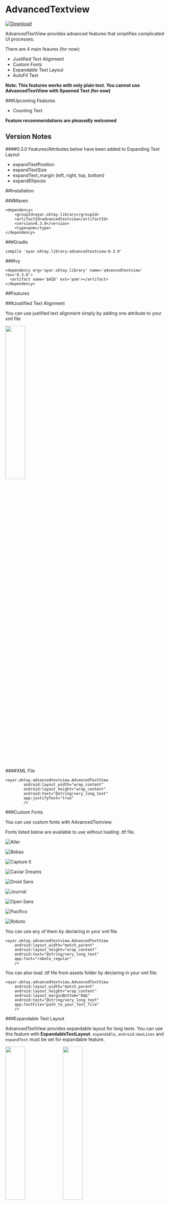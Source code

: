 # AdvancedTextview
[ ![Download](https://api.bintray.com/packages/ayar/maven/advancedtextview/images/download.svg) ](https://bintray.com/ayar/maven/advancedtextview/_latestVersion)

AdvancedTextView provides advanced features that simplifies complicated UI processes.

There are 4 main feaures (for now):

* Justified Text Alignment
* Custom Fonts
* Expandable Text Layout
* AutoFit Text

**Note: This features works with only plain text. You cannot use AdvancedTextView with Spanned Text (for now)**

###Upcoming Features

* Counting Text

**Feature recommendations are pleasedly welcomed**

## Version Notes

####0.3.0
Features/Attributes below have been added to Expanding Text Layout

* expandTextPosition
* expandTextSize
* expandText_margin (left, right, top, bottom)
* expandEllipsize


##Installation

###Maven

    <dependency>
		<groupId>ayar.oktay.library</groupId>
		<artifactId>advancedtextview</artifactId>
		<version>0.3.0</version>
		<type>pom</type>
	</dependency>

###Gradle

    compile 'ayar.oktay.library:advancedtextview:0.3.0'
###Ivy

    <dependency org='ayar.oktay.library' name='advancedtextview' rev='0.3.0'>
	  <artifact name='$AID' ext='pom'></artifact>
	</dependency>

##Features

###Justified Text Alignment

You can use justified text alignment simply by adding one attribute to your xml file

<img src="/arts/justifytext_ss.png" width="35%" height="35%" />

####XML File

    <ayar.oktay.advancedtextview.AdvancedTextView
            android:layout_width="wrap_content"
            android:layout_height="wrap_content"
            android:text="@string/very_long_text"
            app:justifyText="true"
            />

###Custom Fonts

You can use custom fonts with AdvancedTextview. 

Fonts listed below are available to use without loading .ttf file. 



![Aller](/arts/aller.png)

![Bebas](/arts/bebas.png)

![Capture It](/arts/capture.png)

![Caviar Dreams](/arts/caviar_dreams.png)

![Droid Sans](/arts/droid_sans.png)

![Journal](/arts/journal.png)

![Open Sans](/arts/open_sans.png)

![Pacifico](/arts/pacifico.png)

![Roboto](/arts/roboto.png)




You can use any of them by declaring in your xml file.

    <ayar.oktay.advancedtextview.AdvancedTextView
        android:layout_width="match_parent"
        android:layout_height="wrap_content"
        android:text="@string/very_long_text"
        app:font="roboto_regular"
        />


You can also load .ttf file from assets folder by declaring in your xml file.

    <ayar.oktay.advancedtextview.AdvancedTextView
        android:layout_width="match_parent"
        android:layout_height="wrap_content"
        android:layout_marginBottom="8dp"
        android:text="@string/very_long_text"
        app:fontFile="path_to_your_font_file"
        />

###Expandable Text Layout

AdvancedTextView provides expandable layout for long texts. You can use this feature with **ExpandableTextLayout**.
 `expandable`, `android:maxLines` and `expandText` must be set for expandable feature.

<img src="/arts/expandtext_ss1.png" width="35%" height="35%" />


<img src="/arts/expandtext_ss2.png" width="35%" height="35%" />

####Attributes

* expandable (boolean): Enables/Disables expandable feature
* expandText (String): Text which is shown for expanding layout
* expandTextColor (coloe): expandText color (Default is #C5C5C5)
* expandTextPosition (enum): Determines alignment option of expandText according to its expanding text. left, center or right is accepted for this attribute
* expandTextSize (dimension): Determines size of expandText. Default is same dimension with expanding text
* expandEllipsize (boolean): Enables/Disables ellipsize at the end of the expanding text (default is true)
* expandText_margin (dimension): Determines margin according to expanding text of expandText for 4 sides (right, left, top and bottom)
* expandText_marginLeft (dimension): Determines left margin according to expanding text of expandText
* expandText_marginRight (dimension): Determines right margin according to expanding text of expandText
* expandText_marginTop (dimension): Determines top margin according to expanding text of expandText
* expandText_marginBottom (dimension): Determines bottom margin according to expanding text of expandText

**Only text can be used as expand widget. Other expand widgets such as Button, ImageButton will be added soon.**

**You cannot use this feature without using AdvancedTexview as child of ExpandableTextLayout.**

###AutoFit Text

You can fit your your texts into determined lines. You must set `autoFit` and `android:maxLines`  to use this feature.  You can also set minTextSize to determine minimum text size for auto fit process (Default is 6dp).

<img src="/arts/autofit_ss.png" width="50%" height="50%" />


    <ayar.oktay.advancedtextview.AdvancedTextView
        android:layout_width="match_parent"
        android:layout_height="wrap_content"
        android:maxLines="3"
        android:text="@string/long_text"
        app:autoFit="true"
        app:minTextSize="10dp"
        />

##Usage with Styles

You can set attributes for entire project/application by setting them in styles.

    <style name="AppTheme" parent="Theme.AppCompat.Light.DarkActionBar">
    <!-- Customize your theme here. -->
    <item name="font">roboto_regular</item>
    <item name="justifyText">true</item>
    <item name="autoFit">true</item>
    <item name="android:maxLines">5</item>
  </style>


##License

                                 Apache License
                           Version 2.0, January 2004
                        http://www.apache.org/licenses/

   TERMS AND CONDITIONS FOR USE, REPRODUCTION, AND DISTRIBUTION

   1. Definitions.

      "License" shall mean the terms and conditions for use, reproduction,
      and distribution as defined by Sections 1 through 9 of this document.

      "Licensor" shall mean the copyright owner or entity authorized by
      the copyright owner that is granting the License.

      "Legal Entity" shall mean the union of the acting entity and all
      other entities that control, are controlled by, or are under common
      control with that entity. For the purposes of this definition,
      "control" means (i) the power, direct or indirect, to cause the
      direction or management of such entity, whether by contract or
      otherwise, or (ii) ownership of fifty percent (50%) or more of the
      outstanding shares, or (iii) beneficial ownership of such entity.

      "You" (or "Your") shall mean an individual or Legal Entity
      exercising permissions granted by this License.

      "Source" form shall mean the preferred form for making modifications,
      including but not limited to software source code, documentation
      source, and configuration files.

      "Object" form shall mean any form resulting from mechanical
      transformation or translation of a Source form, including but
      not limited to compiled object code, generated documentation,
      and conversions to other media types.

      "Work" shall mean the work of authorship, whether in Source or
      Object form, made available under the License, as indicated by a
      copyright notice that is included in or attached to the work
      (an example is provided in the Appendix below).

      "Derivative Works" shall mean any work, whether in Source or Object
      form, that is based on (or derived from) the Work and for which the
      editorial revisions, annotations, elaborations, or other modifications
      represent, as a whole, an original work of authorship. For the purposes
      of this License, Derivative Works shall not include works that remain
      separable from, or merely link (or bind by name) to the interfaces of,
      the Work and Derivative Works thereof.

      "Contribution" shall mean any work of authorship, including
      the original version of the Work and any modifications or additions
      to that Work or Derivative Works thereof, that is intentionally
      submitted to Licensor for inclusion in the Work by the copyright owner
      or by an individual or Legal Entity authorized to submit on behalf of
      the copyright owner. For the purposes of this definition, "submitted"
      means any form of electronic, verbal, or written communication sent
      to the Licensor or its representatives, including but not limited to
      communication on electronic mailing lists, source code control systems,
      and issue tracking systems that are managed by, or on behalf of, the
      Licensor for the purpose of discussing and improving the Work, but
      excluding communication that is conspicuously marked or otherwise
      designated in writing by the copyright owner as "Not a Contribution."

      "Contributor" shall mean Licensor and any individual or Legal Entity
      on behalf of whom a Contribution has been received by Licensor and
      subsequently incorporated within the Work.

   2. Grant of Copyright License. Subject to the terms and conditions of
      this License, each Contributor hereby grants to You a perpetual,
      worldwide, non-exclusive, no-charge, royalty-free, irrevocable
      copyright license to reproduce, prepare Derivative Works of,
      publicly display, publicly perform, sublicense, and distribute the
      Work and such Derivative Works in Source or Object form.

   3. Grant of Patent License. Subject to the terms and conditions of
      this License, each Contributor hereby grants to You a perpetual,
      worldwide, non-exclusive, no-charge, royalty-free, irrevocable
      (except as stated in this section) patent license to make, have made,
      use, offer to sell, sell, import, and otherwise transfer the Work,
      where such license applies only to those patent claims licensable
      by such Contributor that are necessarily infringed by their
      Contribution(s) alone or by combination of their Contribution(s)
      with the Work to which such Contribution(s) was submitted. If You
      institute patent litigation against any entity (including a
      cross-claim or counterclaim in a lawsuit) alleging that the Work
      or a Contribution incorporated within the Work constitutes direct
      or contributory patent infringement, then any patent licenses
      granted to You under this License for that Work shall terminate
      as of the date such litigation is filed.

   4. Redistribution. You may reproduce and distribute copies of the
      Work or Derivative Works thereof in any medium, with or without
      modifications, and in Source or Object form, provided that You
      meet the following conditions:

      (a) You must give any other recipients of the Work or
          Derivative Works a copy of this License; and

      (b) You must cause any modified files to carry prominent notices
          stating that You changed the files; and

      (c) You must retain, in the Source form of any Derivative Works
          that You distribute, all copyright, patent, trademark, and
          attribution notices from the Source form of the Work,
          excluding those notices that do not pertain to any part of
          the Derivative Works; and

      (d) If the Work includes a "NOTICE" text file as part of its
          distribution, then any Derivative Works that You distribute must
          include a readable copy of the attribution notices contained
          within such NOTICE file, excluding those notices that do not
          pertain to any part of the Derivative Works, in at least one
          of the following places: within a NOTICE text file distributed
          as part of the Derivative Works; within the Source form or
          documentation, if provided along with the Derivative Works; or,
          within a display generated by the Derivative Works, if and
          wherever such third-party notices normally appear. The contents
          of the NOTICE file are for informational purposes only and
          do not modify the License. You may add Your own attribution
          notices within Derivative Works that You distribute, alongside
          or as an addendum to the NOTICE text from the Work, provided
          that such additional attribution notices cannot be construed
          as modifying the License.

      You may add Your own copyright statement to Your modifications and
      may provide additional or different license terms and conditions
      for use, reproduction, or distribution of Your modifications, or
      for any such Derivative Works as a whole, provided Your use,
      reproduction, and distribution of the Work otherwise complies with
      the conditions stated in this License.

   5. Submission of Contributions. Unless You explicitly state otherwise,
      any Contribution intentionally submitted for inclusion in the Work
      by You to the Licensor shall be under the terms and conditions of
      this License, without any additional terms or conditions.
      Notwithstanding the above, nothing herein shall supersede or modify
      the terms of any separate license agreement you may have executed
      with Licensor regarding such Contributions.

   6. Trademarks. This License does not grant permission to use the trade
      names, trademarks, service marks, or product names of the Licensor,
      except as required for reasonable and customary use in describing the
      origin of the Work and reproducing the content of the NOTICE file.

   7. Disclaimer of Warranty. Unless required by applicable law or
      agreed to in writing, Licensor provides the Work (and each
      Contributor provides its Contributions) on an "AS IS" BASIS,
      WITHOUT WARRANTIES OR CONDITIONS OF ANY KIND, either express or
      implied, including, without limitation, any warranties or conditions
      of TITLE, NON-INFRINGEMENT, MERCHANTABILITY, or FITNESS FOR A
      PARTICULAR PURPOSE. You are solely responsible for determining the
      appropriateness of using or redistributing the Work and assume any
      risks associated with Your exercise of permissions under this License.

   8. Limitation of Liability. In no event and under no legal theory,
      whether in tort (including negligence), contract, or otherwise,
      unless required by applicable law (such as deliberate and grossly
      negligent acts) or agreed to in writing, shall any Contributor be
      liable to You for damages, including any direct, indirect, special,
      incidental, or consequential damages of any character arising as a
      result of this License or out of the use or inability to use the
      Work (including but not limited to damages for loss of goodwill,
      work stoppage, computer failure or malfunction, or any and all
      other commercial damages or losses), even if such Contributor
      has been advised of the possibility of such damages.

   9. Accepting Warranty or Additional Liability. While redistributing
      the Work or Derivative Works thereof, You may choose to offer,
      and charge a fee for, acceptance of support, warranty, indemnity,
      or other liability obligations and/or rights consistent with this
      License. However, in accepting such obligations, You may act only
      on Your own behalf and on Your sole responsibility, not on behalf
      of any other Contributor, and only if You agree to indemnify,
      defend, and hold each Contributor harmless for any liability
      incurred by, or claims asserted against, such Contributor by reason
      of your accepting any such warranty or additional liability.

   END OF TERMS AND CONDITIONS

   APPENDIX: How to apply the Apache License to your work.

      To apply the Apache License to your work, attach the following
      boilerplate notice, with the fields enclosed by brackets "{}"
      replaced with your own identifying information. (Don't include
      the brackets!)  The text should be enclosed in the appropriate
      comment syntax for the file format. We also recommend that a
      file or class name and description of purpose be included on the
      same "printed page" as the copyright notice for easier
      identification within third-party archives.

   Copyright {yyyy} {name of copyright owner}

   Licensed under the Apache License, Version 2.0 (the "License");
   you may not use this file except in compliance with the License.
   You may obtain a copy of the License at

       http://www.apache.org/licenses/LICENSE-2.0

   Unless required by applicable law or agreed to in writing, software
   distributed under the License is distributed on an "AS IS" BASIS,
   WITHOUT WARRANTIES OR CONDITIONS OF ANY KIND, either express or implied.
   See the License for the specific language governing permissions and
   limitations under the License.
